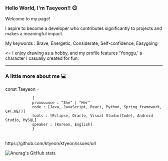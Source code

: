 ### Hello World, I'm Taeyeon!! 😊

Welcome to my page!

I aspire to become a developer who contributes significantly to projects and makes a meaningful impact.

My keywords : Brave, Energetic, Considerate, Self-confidence, Easygoing

<= I enjoy drawing as a hobby, and my profile features 'Yonggu,' a character I casually created for fun.

<hr>

### A little more about me 💻

const Taeyeon =

                {  
                pronouunce : "She" | "Her" 
                code : [Java, JavaScript, React, Python, Spring framework, C#(.NET)]
                tools : [Eclipse, Oracle, Visual Studio(Code), Android Studio, MySQL]
                speaker : [Korean, English]
                }


</br>
https://github.com/ktyeon/ktyeon/issues/url

![Anurag's GitHub stats](https://github-readme-stats.vercel.app/api?username=ktyeon&show_icons=true&theme=radical)


  
